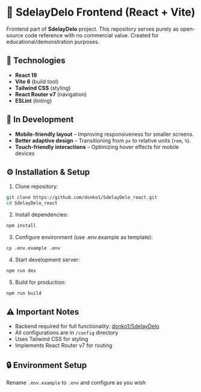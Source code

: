 # 🚀 SdelayDelo Frontend (React + Vite)

Frontend part of **SdelayDelo** project. This repository serves purely as open-source code reference with no commercial value. Created for educational/demonstration purposes.

## 🔧 Technologies

- **React 19**
- **Vite 6** (build tool)
- **Tailwind CSS** (styling)
- **React Router v7** (navigation)
- **ESLint** (linting)

## 🚧 In Development

- **Mobile-friendly layout** – Improving responsiveness for smaller screens.
- **Better adaptive design** – Transitioning from `px` to relative units (`rem`, `%`).
- **Touch-friendly interactions** – Optimizing hover effects for mobile devices

## ⚙️ Installation & Setup

1. Clone repository:

```bash
git clone https://github.com/donko1/SdelayDelo_react.git
cd SdelayDelo_react
```

2. Install dependencies:

```bash
npm install
```

3. Configure environment (use .env.example as template):

```bash
cp .env.example .env
```

4. Start development server:

```bash
npm run dev
```

5. Build for production:

```bash
npm run build
```

## ⚠️ Important Notes

- Backend required for full functionality: [donko1/SdelayDelo](https://github.com/donko1/SdelayDelo)
- All configurations are in `/config` directory
- Uses Tailwind CSS for styling
- Implements React Router v7 for routing

## 🔒 Environment Setup

Rename `.env.example` to `.env` and configure as you wish
